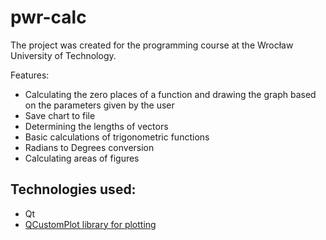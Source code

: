 # pwr-calc
The project was created for the programming course at the Wrocław University of Technology.

Features:
- Calculating the zero places of a function and drawing the graph based on the parameters given by the user
- Save chart to file
- Determining the lengths of vectors
- Basic calculations of trigonometric functions
- Radians to Degrees conversion
- Calculating areas of figures

## Technologies used:
- Qt
- [QCustomPlot library for plotting](https://www.qcustomplot.com/)
